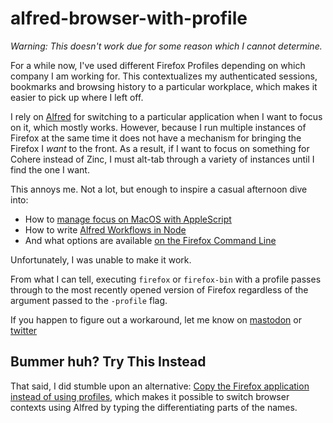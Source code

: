 # alfred-browser-with-profile

_Warning: This doesn't work due for some reason which I cannot determine._

For a while now, I've used different Firefox Profiles depending on which company I am working for.
This contextualizes my authenticated sessions, bookmarks and browsing history to a particular workplace, which makes it easier to pick up where I left off.

I rely on [Alfred](https://www.alfredapp.com) for switching to a particular application when I want to focus on it, which mostly works.
However, because I run multiple instances of Firefox at the same time it does not have a mechanism for bringing the Firefox I _want_ to the front.
As a result, if I want to focus on something for Cohere instead of Zinc, I must alt-tab through a variety of instances until I find the one I want.

This annoys me. Not a lot, but enough to inspire a casual afternoon dive into:

- How to [manage focus on MacOS with AppleScript](https://stackoverflow.com/questions/2296812/how-to-activate-mac-os-x-application-with-a-given-process-id)
- How to write [Alfred Workflows in Node](https://github.com/sindresorhus/alfy)
- And what options are available [on the Firefox Command Line](https://developer.mozilla.org/en-US/docs/Mozilla/Command_Line_Options)

Unfortunately, I was unable to make it work.

From what I can tell, executing `firefox` or `firefox-bin` with a profile passes through to the most recently opened version of Firefox regardless of the argument passed to the `-profile` flag.

If you happen to figure out a workaround, let me know on [mastodon](https://wandering.shop/@zee) or [twitter](https://twitter.com/zspencer)

## Bummer huh? Try This Instead

That said, I did stumble upon an alternative: [Copy the Firefox application instead of using profiles](https://wesbos.com/run-two-versions-of-firefox-on-mac-osx/), which makes it possible to switch browser contexts using Alfred by typing the differentiating parts of the names.
